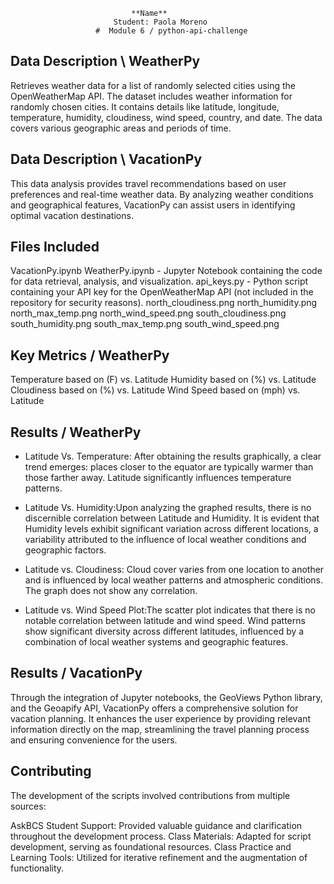                                **Name**
                           Student: Paola Moreno
                       #  Module 6 / python-api-challenge

## Data Description \ WeatherPy
Retrieves weather data for a list of randomly selected cities using the OpenWeatherMap API.
The dataset includes weather information for randomly chosen cities. It contains details
like latitude, longitude, temperature, humidity, cloudiness, wind speed, country, and date.
The data covers various geographic areas and periods of time.

## Data Description \ VacationPy
This data analysis provides travel recommendations based on user preferences and real-time weather data.
By analyzing weather conditions and geographical features, VacationPy can assist users in identifying optimal vacation destinations.

## Files Included
VacationPy.ipynb
WeatherPy.ipynb - Jupyter Notebook containing the code for data retrieval, analysis, and visualization.
api_keys.py - Python script containing your API key for the OpenWeatherMap API (not included in the repository for security reasons).
north_cloudiness.png
north_humidity.png
north_max_temp.png
north_wind_speed.png
south_cloudiness.png
south_humidity.png
south_max_temp.png
south_wind_speed.png


## Key Metrics / WeatherPy

Temperature based on (F) vs. Latitude
Humidity based on (%) vs. Latitude
Cloudiness based on (%) vs. Latitude
Wind Speed based on (mph) vs. Latitude

## Results / WeatherPy
- Latitude Vs. Temperature: After obtaining the results graphically, a clear trend emerges: places closer to the equator are typically warmer 
than those farther away. Latitude significantly influences temperature patterns.

- Latitude Vs. Humidity:Upon analyzing the graphed results, there is no discernible correlation between Latitude and Humidity. It is evident
  that Humidity levels exhibit significant variation across different locations, a variability attributed to the influence of local weather
  conditions and geographic factors.

- Latitude vs. Cloudiness: Cloud cover varies from one location to another and is influenced by local weather patterns and atmospheric conditions.
  The graph does not show any correlation.

- Latitude vs. Wind Speed Plot:The scatter plot indicates that there is no notable correlation between latitude and wind speed.
  Wind patterns show significant diversity across different latitudes, influenced by a combination of local weather systems and geographic features.

## Results / VacationPy

Through the integration of Jupyter notebooks, the GeoViews Python library, and the Geoapify API, VacationPy offers a comprehensive solution for vacation planning. 
It enhances the user experience by providing relevant information directly on the map, streamlining the travel planning process and ensuring convenience for the users.

## Contributing

The development of the scripts involved contributions from multiple sources:

AskBCS Student Support: Provided valuable guidance and clarification throughout the development process.
Class Materials: Adapted for script development, serving as foundational resources.
Class Practice and Learning Tools: Utilized for iterative refinement and the augmentation of functionality.

